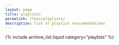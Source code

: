 ```yaml
---
layout: page
title: playlists
permalink: /favs/playlists/
description: list of playlist reccomendations
---
```


{% include archive_list.liquid category="playlists" %}
